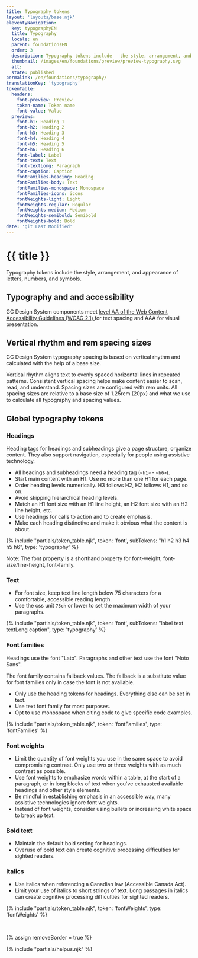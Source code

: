 ```yaml
---
title: Typography tokens
layout: 'layouts/base.njk'
eleventyNavigation:
  key: typographyEN
  title: Typography
  locale: en
  parent: foundationsEN
  order: 3
  description: Typography tokens include   the style, arrangement, and appearance of letters, numbers, and symbols.
  thumbnail: /images/en/foundations/preview/preview-typography.svg
  alt:
  state: published
permalink: /en/foundations/typography/
translationKey: 'typography'
tokenTable:
  headers:
    font-preview: Preview
    token-name: Token name
    font-value: Value
  previews:
    font-h1: Heading 1
    font-h2: Heading 2
    font-h3: Heading 3
    font-h4: Heading 4
    font-h5: Heading 5
    font-h6: Heading 6
    font-label: Label
    font-text: Text
    font-textLong: Paragraph
    font-caption: Caption
    fontFamilies-heading: Heading
    fontFamilies-body: Text
    fontFamilies-monospace: Monospace
    fontFamilies-icons: icons
    fontWeights-light: Light
    fontWeights-regular: Regular
    fontWeights-medium: Medium
    fontWeights-semibold: Semibold
    fontWeights-bold: Bold
date: 'git Last Modified'
---
```


# {{ title }}

Typography tokens include the style, arrangement, and appearance of letters, numbers, and symbols.

## Typography and and accessibility

GC Design System components meet <a href="{{ links.wcagTextSpacing }}" target="_blank">level AA of the Web Content Accessibility Guidelines (WCAG 2.1) <gcds-icon name="external-link" label="Opens in a new tab." margin-left="50" /></a> for text spacing and AAA for visual presentation.

## Vertical rhythm and rem spacing sizes

GC Design System typography spacing is based on vertical rhythm and calculated with the help of a base size.

Vertical rhythm aligns text to evenly spaced horizontal lines in repeated patterns. Consistent vertical spacing helps make content easier to scan, read, and understand. Spacing sizes are configured with rem units. All spacing sizes are relative to a base size of 1.25rem (20px) and what we use to calculate all typography and spacing values.

## Global typography tokens

### Headings

Heading tags for headings and subheadings give a page structure, organize content. They also support navigation, especially for people using assistive technology.

- All headings and subheadings need a heading tag (`<h1>` - `<h6>`).
- Start main content with an H1. Use no more than one H1 for each page.
- Order heading levels numerically. H3 follows H2, H2 follows H1, and so on.
- Avoid skipping hierarchical heading levels.
- Match an H1 font size with an H1 line height, an H2 font size with an H2 line height, etc.
- Use headings for calls to action and to create emphasis.
- Make each heading distinctive and make it obvious what the content is about.

{% include "partials/token_table.njk", token: 'font', subTokens: "h1 h2 h3 h4 h5 h6", type: 'typography' %}

Note: The font property is a shorthand property for font-weight, font-size/line-height, font-family.

### Text

- For font size, keep text line length below 75 characters for a comfortable, accessible reading length.
- Use the css unit `75ch` or lower to set the maximum width of your paragraphs.

{% include "partials/token_table.njk", token: 'font', subTokens: "label text textLong caption", type: 'typography' %}

### Font families

Headings use the font "Lato". Paragraphs and other text use the font "Noto Sans".

The font family contains fallback values. The fallback is a substitute value for font families only in case the font is not available.

- Only use the heading tokens for headings. Everything else can be set in text.
- Use text font family for most purposes.
- Opt to use monospace when citing code to give specific code examples.

{% include "partials/token_table.njk", token: 'fontFamilies', type: 'fontFamilies' %}

### Font weights

- Limit the quantity of font weights you use in the same space to avoid compromising contrast. Only use two or three weights with as much contrast as possible.
- Use font weights to emphasize words within a table, at the start of a paragraph, or in long blocks of text when you've exhausted available headings and other style elements.
- Be mindful in establishing emphasis in an accessible way, many assistive technologies ignore font weights.
- Instead of font weights, consider using bullets or increasing white space to break up text.

### Bold text

- Maintain the default bold setting for headings.
- Overuse of bold text can create cognitive processing difficulties for sighted readers.

### Italics

- Use italics when referencing a Canadian law (Accessible Canada Act).
- Limit your use of italics to short strings of text. Long passages in italics can create cognitive processing difficulties for sighted readers.

{% include "partials/token_table.njk", token: 'fontWeights', type: 'fontWeights' %}

<br/>

{% assign removeBorder = true %}

{% include "partials/helpus.njk" %}
